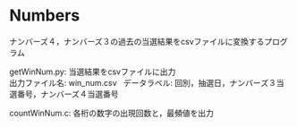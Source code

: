 # Numbers
ナンバーズ４，ナンバーズ３の過去の当選結果をcsvファイルに変換するプログラム

getWinNum.py: 当選結果をcsvファイルに出力  
出力ファイル名: win_num.csv  
データラベル: 回別，抽選日，ナンバーズ３当選番号，ナンバーズ４当選番号

countWinNum.c: 各桁の数字の出現回数と，最頻値を出力
